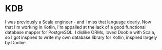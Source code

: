 # KDB

I was previously a Scala engineer - and I miss that language dearly. Now that I'm working in Kotlin, I'm appalled at the lack of a good functional database mapper for PostgreSQL. I dislike ORMs, loved Doobie with Scala, so I got inspired to write my own database library for Kotlin, inspired largely by Doobie.

